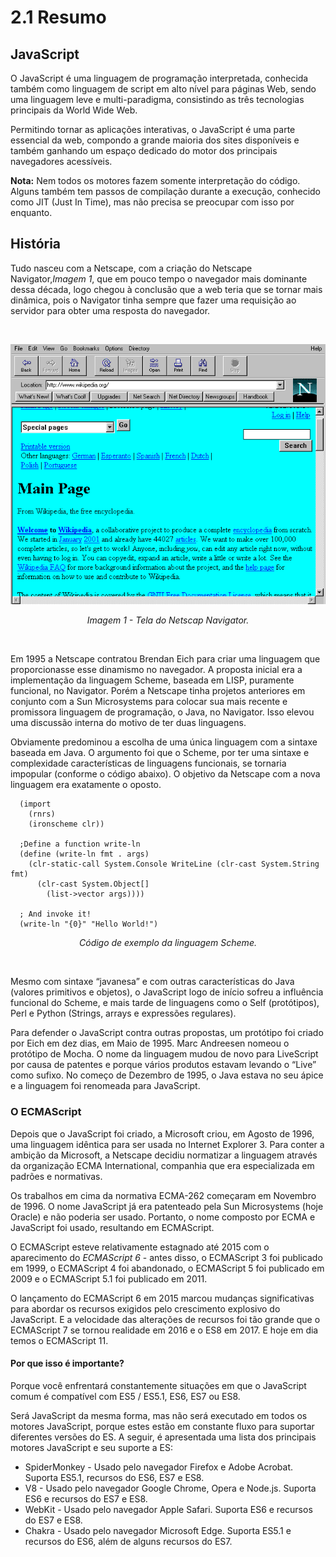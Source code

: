 # 2.1 Resumo

## JavaScript

O JavaScript é uma linguagem de programação interpretada, conhecida também como linguagem de script em alto nível para páginas Web, sendo uma linguagem leve e multi-paradigma, consistindo as três tecnologias principais da World Wide Web.

Permitindo tornar as aplicações interativas, o JavaScript é uma parte essencial da web, compondo a grande maioria dos sites disponíveis e também ganhando um espaço dedicado do motor dos principais navegadores acessíveis.

**Nota:**
Nem todos os motores fazem somente interpretação do código.
Alguns também tem passos de compilação durante a execução, conhecido como JIT (Just In Time), mas não precisa se preocupar com isso por enquanto.

## História

Tudo nasceu com a Netscape, com a criação do Netscape Navigator,*Imagem 1*, que em pouco tempo o navegador mais dominante dessa década, logo chegou à conclusão que a web teria que se tornar mais dinâmica, pois o Navigator tinha sempre que fazer uma requisição ao servidor para obter uma resposta do navegador.

<center>
<br>

![Netscape Navigator](../assets/navigator.png)

*Imagem 1 - Tela do Netscap Navigator.*
</center>
<br>

Em 1995 a Netscape contratou Brendan Eich para criar uma linguagem que proporcionasse esse dinamismo no navegador. A proposta inicial era a implementação da linguagem Scheme, baseada em LISP, puramente funcional, no Navigator. Porém a Netscape tinha projetos anteriores em conjunto com a Sun Microsystems para colocar sua mais recente e promissora linguagem de programação, o Java, no Navigator. Isso elevou uma discussão interna do motivo de ter duas linguagens.

Obviamente predominou a escolha de uma única linguagem com a sintaxe baseada em Java. O argumento foi que o Scheme, por ter uma sintaxe e complexidade características de linguagens funcionais, se tornaria impopular (conforme o código abaixo). O objetivo da Netscape com a nova linguagem era exatamente o oposto.

```
  (import
    (rnrs)
    (ironscheme clr))

  ;Define a function write-ln
  (define (write-ln fmt . args)
    (clr-static-call System.Console WriteLine (clr-cast System.String fmt)
      (clr-cast System.Object[]
        (list->vector args))))

  ; And invoke it!
  (write-ln "{0}" "Hello World!")
```

<center>

*Código de exemplo da linguagem Scheme.*
</center>
<br>

Mesmo com sintaxe “javanesa” e com outras características do Java (valores primitivos e objetos), o JavaScript logo de início sofreu a influência funcional do Scheme, e mais tarde de linguagens como o Self (protótipos), Perl e Python (Strings, arrays e expressões regulares).

Para defender o JavaScript contra outras propostas, um protótipo foi criado por Eich em dez dias, em Maio de 1995. Marc Andreesen nomeou o protótipo de Mocha. O nome da linguagem mudou de novo para LiveScript por causa de patentes e porque vários produtos estavam levando o “Live” como sufixo. No começo de Dezembro de 1995, o Java estava no seu ápice e a linguagem foi renomeada para JavaScript.

### O ECMAScript

Depois que o JavaScript foi criado, a Microsoft criou, em Agosto de 1996, uma linguagem idêntica para ser usada no Internet Explorer 3. Para conter a ambição da Microsoft, a Netscape decidiu normatizar a linguagem através da organização ECMA International, companhia que era especializada em padrões e normativas.

Os trabalhos em cima da normativa ECMA-262 começaram em Novembro de 1996. O nome JavaScript já era patenteado pela Sun Microsystems (hoje Oracle) e não poderia ser usado. Portanto, o nome composto por ECMA e JavaScript foi usado, resultando em ECMAScript.

O ECMAScript esteve relativamente estagnado até 2015 com o aparecimento do *ECMAScript 6* - antes disso, o ECMAScript 3 foi publicado em 1999, o ECMAScript 4 foi abandonado, o ECMAScript 5 foi publicado em 2009 e o ECMAScript 5.1 foi publicado em 2011.

O lançamento do ECMAScript 6 em 2015 marcou mudanças significativas para abordar os recursos exigidos pelo crescimento explosivo do JavaScript. E a velocidade das alterações de recursos foi tão grande que o ECMAScript 7 se tornou realidade em 2016 e o ​​ES8 em 2017. E hoje em dia temos o ECMAScript 11.

#### Por que isso é importante?

Porque você enfrentará constantemente situações em que o JavaScript comum é compatível com ES5 / ES5.1, ES6, ES7 ou ES8.

Será JavaScript da mesma forma, mas não será executado em todos os motores JavaScript, porque estes estão em constante fluxo para suportar diferentes versões do ES. A seguir, é apresentada uma lista dos principais motores JavaScript e seu suporte a ES:

 - SpiderMonkey - Usado pelo navegador Firefox e Adobe Acrobat. Suporta ES5.1, recursos do ES6, ES7 e ES8.
 - V8 - Usado pelo navegador Google Chrome, Opera e Node.js. Suporta ES6 e recursos do ES7 e ES8.
 - WebKit - Usado pelo navegador Apple Safari. Suporta ES6 e recursos do ES7 e ES8.
 - Chakra - Usado pelo navegador Microsoft Edge. Suporta ES5.1 e recursos do ES6, além de alguns recursos do ES7.
